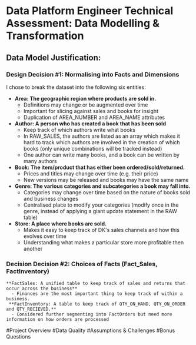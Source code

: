 # Data Platform Engineer Technical Assessment: Data Modelling & Transformation

## Data Model Justification:
### Design Decision #1: Normalising into Facts and Dimensions

I chose to break the dataset into the following six entities:
  - **Area: The geographic region where products are sold in.**
    -   Definitions may change or be augmented over time 
    -   Important for slicing against sales and books for insight
    -   Duplication of AREA_NUMBER and AREA_NAME attributes
  - **Author: A person who has created a book that has been sold**
    -   Keep track of which authors write what books
    -   In RAW_SALES, the authors are listed as an array which makes it hard to track which authors are involved in the creation of which books (only unique combinations will be tracked instead)
    -   One author can write many books, and a book can be written by many authors
  - **Book: The item/product that has either been ordered/sold/returned.**
    -   Prices and titles may change over time (e.g. their price)
    -   New versions may be released and books may have the same name
  - **Genre: The various categories and subcategories a book may fall into.**
    -   Categories may change over time based on the nature of books sold and business changes
    -   Centralised place to modify your categories (modify once in the genre, instead of applying a giant update statement in the RAW table)
  - **Store: A place where books are sold.**
    -   Makes it easy to keep track of DK's sales channels and how this evolves over time
    -   Understanding what makes a particular store more profitable then another
  
### Decision Decision #2: Choices of Facts (Fact_Sales, FactInventory)
    **FactSales: A unified table to keep track of sales and returns that occur across the business**
      - Finances are the most important thing to keep track of within a business.
     **FactInventory: A table to keep track of QTY_ON_HAND, QTY_ON_ORDER and QTY_RECIEVED.**
      - Considered further segmenting into FactOrders but need more information on how orders are processed
      

#Project Overview
#Data Quality 
#Assumptions & Challenges
#Bonus Questions
